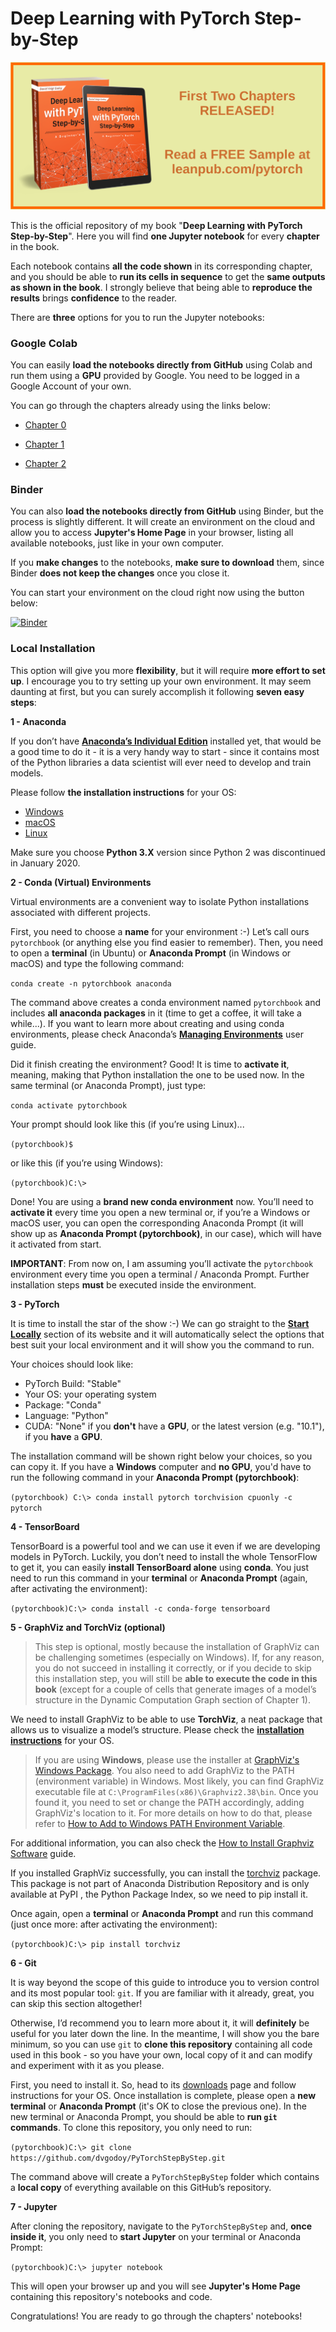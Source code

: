 # Deep Learning with PyTorch Step-by-Step

[![](images/book1.png)](https://leanpub.com/pytorch/)

This is the official repository of my book "**Deep Learning with PyTorch Step-by-Step**". Here you will find **one Jupyter notebook** for every **chapter** in the book.

Each notebook contains **all the code shown** in its corresponding chapter, and you should be able to
**run its cells in sequence** to get the **same outputs as shown in the book**. I strongly believe that being able to **reproduce the results** brings **confidence** to the reader.

There are **three** options for you to run the Jupyter notebooks:

### Google Colab

You can easily **load the notebooks directly from GitHub** using Colab and run them using a **GPU** provided by Google. You need to be logged in a Google Account of your own.

You can go through the chapters already using the links below:

- [Chapter 0](https://colab.research.google.com/github/dvgodoy/PyTorchStepByStep/blob/master/Chapter00.ipynb)

- [Chapter 1](https://colab.research.google.com/github/dvgodoy/PyTorchStepByStep/blob/master/Chapter01.ipynb)

- [Chapter 2](https://colab.research.google.com/github/dvgodoy/PyTorchStepByStep/blob/master/Chapter02.ipynb)

### Binder

You can also **load the notebooks directly from GitHub** using Binder, but the process is slightly different. It will create an environment on the cloud and allow you to access **Jupyter's Home Page** in your browser, listing all available notebooks, just like in your own computer.

If you **make changes** to the notebooks, **make sure to download** them, since Binder **does not keep the changes** once you close it.

You can start your environment on the cloud right now using the button below:

[![Binder](https://mybinder.org/badge_logo.svg)](https://mybinder.org/v2/gh/dvgodoy/PyTorchStepByStep/master)

### Local Installation

This option will give you more **flexibility**, but it will require **more effort to set up**. I encourage you to try setting up your own environment. It may seem daunting at first, but you can surely accomplish it following **seven easy steps**:

**1 - Anaconda**

If you don’t have [**Anaconda’s Individual Edition**](https://www.anaconda.com/products/individual) installed yet, that would be a good time to do it - it is a very handy way to start - since it contains most of the Python libraries a data scientist will ever need to develop and train models. 

Please follow **the installation instructions** for your OS:

- [Windows](https://docs.anaconda.com/anaconda/install/windows/)
- [macOS](https://docs.anaconda.com/anaconda/install/mac-os/)
- [Linux](https://docs.anaconda.com/anaconda/install/linux/)

Make sure you choose **Python 3.X** version since Python 2 was discontinued in January 2020.

**2 - Conda (Virtual) Environments**

Virtual environments are a convenient way to isolate Python installations associated with different projects.

First, you need to choose a **name** for your environment :-) Let’s call ours `pytorchbook` (or anything else you find easier to remember). Then, you need to open a **terminal** (in Ubuntu) or **Anaconda Prompt** (in Windows or macOS) and type the following command:

`conda create -n pytorchbook anaconda`

The command above creates a conda environment named `pytorchbook` and includes **all anaconda packages** in it (time to get a coffee, it will take a while...). If you want to learn more about creating and using conda environments, please check Anaconda’s [**Managing Environments**](https://docs.conda.io/projects/conda/en/latest/user-guide/tasks/manage-environments.html) user guide.

Did it finish creating the environment? Good! It is time to **activate it**, meaning, making that Python installation the one to be used now. In the same terminal (or Anaconda Prompt), just type:

`conda activate pytorchbook`

Your prompt should look like this (if you’re using Linux)...

`(pytorchbook)$`

or like this (if you’re using Windows):

`(pytorchbook)C:\>`

Done! You are using a **brand new conda environment** now. You’ll need to **activate it** every time you open a new terminal or, if you’re a Windows or macOS user, you can open the corresponding Anaconda Prompt (it will show up as **Anaconda Prompt (pytorchbook)**, in our case), which will have it activated from start.

**IMPORTANT**: From now on, I am assuming you’ll activate the `pytorchbook` environment every time you open a terminal / Anaconda Prompt. Further installation steps **must** be executed inside the environment.

**3 - PyTorch**

It is time to install the star of the show :-) We can go straight to the [**Start Locally**](https://pytorch.org/get-started/locally/) section of its website and it will automatically select the options that best suit your local environment and it will show you the command to run.

Your choices should look like:

- PyTorch Build: "Stable"
- Your OS: your operating system
- Package: "Conda"
- Language: "Python"
- CUDA: "None" if you **don't** have a **GPU**, or the latest version (e.g. "10.1"), if you **have** a **GPU**.

The installation command will be shown right below your choices, so you can copy it. If you have a **Windows** computer and **no GPU**, you'd have to run the following command in your **Anaconda Prompt (pytorchbook)**:

`(pytorchbook) C:\> conda install pytorch torchvision cpuonly -c pytorch`

**4 - TensorBoard**

TensorBoard is a powerful tool and we can use it even if we are developing models in PyTorch. Luckily, you don’t need to install the whole TensorFlow to get it, you can easily **install TensorBoard alone** using **conda**. You just need to run this command in your **terminal** or **Anaconda Prompt** (again, after activating the environment):

`(pytorchbook)C:\> conda install -c conda-forge tensorboard`

**5 - GraphViz and TorchViz (optional)**

> This step is optional, mostly because the installation of GraphViz can be challenging sometimes (especially on Windows). If, for any reason, you do not succeed in installing it correctly, or if you
> decide to skip this installation step, you will still be **able to execute the code in this book** (except for a couple of cells that generate images of a model’s structure in the Dynamic Computation Graph section of Chapter 1).

We need to install GraphViz to be able to use **TorchViz**, a neat package that allows us to visualize a  model’s structure. Please check the [**installation instructions**]( https://www.graphviz.org/download/) for your OS. 

> If you are using **Windows**, please use the installer at [GraphViz's Windows Package](https://graphviz.gitlab.io/_pages/Download/windows/graphviz-2.38.msi). You also need to  add GraphViz to the PATH (environment variable) in Windows. Most likely, you can find GraphViz executable file at `C:\ProgramFiles(x86)\Graphviz2.38\bin`. Once you found it, you need to set or change the PATH accordingly, adding GraphViz's location to it. For more details on how to do that, please refer to [How to Add to Windows PATH Environment Variable](https://bit.ly/3fIwYA5).

For additional information, you can also check the [How to Install Graphviz Software](https://bit.ly/30Ayct3) guide. 

If you installed GraphViz successfully, you can install the [torchviz](https://github.com/szagoruyko/pytorchviz) package. This package is not part of Anaconda Distribution Repository and is only available at PyPI , the Python Package Index, so we need to pip install it.

Once again, open a **terminal** or **Anaconda Prompt** and run this command (just once
more: after activating the environment):

`(pytorchbook)C:\> pip install torchviz`

**6 - Git**

It is way beyond the scope of this guide to introduce you to version control and its most popular tool: `git`. If you are familiar with it already, great, you can skip this section altogether!

Otherwise, I’d recommend you to learn more about it, it will **definitely** be useful for you later down the line. In the meantime, I will show you the bare minimum, so you can use `git` to **clone this repository** containing all code used in this book - so you have your own, local copy of it and can modify and experiment with it as you please.

First, you need to install it. So, head to its [downloads](https://git-scm.com/downloads) page and follow instructions for your OS. Once installation is complete, please open a **new terminal** or **Anaconda Prompt** (it's OK to close the previous one). In the new terminal or Anaconda Prompt, you should be able to **run `git` commands**. To clone this repository, you only need to run:

`(pytorchbook)C:\> git clone https://github.com/dvgodoy/PyTorchStepByStep.git`

The command above will create a `PyTorchStepByStep` folder which contains a **local copy** of everything available on this GitHub’s repository.

**7 - Jupyter**

After cloning the repository, navigate to the `PyTorchStepByStep` and, **once inside it**, you only need to **start Jupyter** on your terminal or Anaconda Prompt:

`(pytorchbook)C:\> jupyter notebook`

This will open your browser up and you will see **Jupyter's Home Page** containing this repository's notebooks and code.

Congratulations! You are ready to go through the chapters' notebooks!

